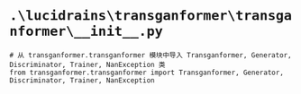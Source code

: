 # `.\lucidrains\transganformer\transganformer\__init__.py`

```
# 从 transganformer.transganformer 模块中导入 Transganformer, Generator, Discriminator, Trainer, NanException 类
from transganformer.transganformer import Transganformer, Generator, Discriminator, Trainer, NanException
```